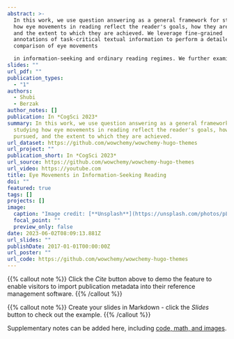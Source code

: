 ```yaml
---
abstract: >-
  In this work, we use question answering as a general framework for studying
  how eye movements in reading reflect the reader's goals, how they are pursued,
  and the extent to which they are achieved. We leverage fine-grained
  annotations of task-critical textual information to perform a detailed
  comparison of eye movements 

  in information-seeking and ordinary reading regimes. We further examine how eye movements during information seeking relate to question answering behavior. We find that reading times, saccade patterns and sensitivity to the linguistic properties of the text are all strongly and systematically conditioned on the reading task, and further interact with question answering behavior. The observed reading patterns are consistent with a rational account of cognitive resource allocation during task-based reading.
slides: ""
url_pdf: ""
publication_types:
  - "1"
authors:
  - Shubi
  - Berzak
author_notes: []
publication: In *CogSci 2023*
summary: In this work, we use question answering as a general framework for
  studying how eye movements in reading reflect the reader's goals, how they are
  pursued, and the extent to which they are achieved.
url_dataset: https://github.com/wowchemy/wowchemy-hugo-themes
url_project: ""
publication_short: In *CogSci 2023*
url_source: https://github.com/wowchemy/wowchemy-hugo-themes
url_video: https://youtube.com
title: Eye Movements in Information-Seeking Reading
doi: ""
featured: true
tags: []
projects: []
image:
  caption: "Image credit: [**Unsplash**](https://unsplash.com/photos/pLCdAaMFLTE)"
  focal_point: ""
  preview_only: false
date: 2023-06-02T08:09:13.881Z
url_slides: ""
publishDate: 2017-01-01T00:00:00Z
url_poster: ""
url_code: https://github.com/wowchemy/wowchemy-hugo-themes
---
```


{{% callout note %}}
Click the _Cite_ button above to demo the feature to enable visitors to import publication metadata into their reference management software.
{{% /callout %}}

{{% callout note %}}
Create your slides in Markdown - click the _Slides_ button to check out the example.
{{% /callout %}}

Supplementary notes can be added here, including [code, math, and images](https://wowchemy.com/docs/writing-markdown-latex/).
